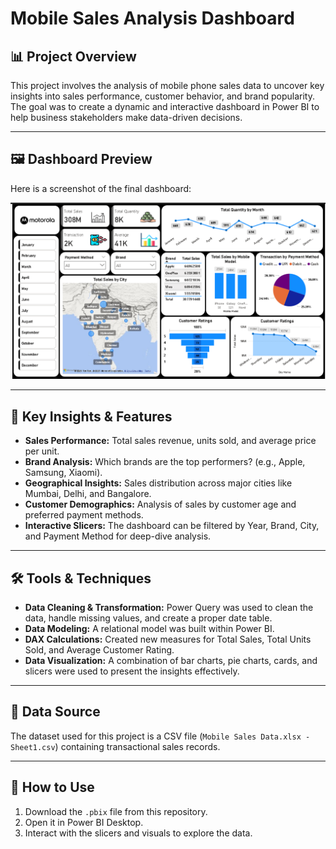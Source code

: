 # Mobile Sales Analysis Dashboard

## 📊 Project Overview

This project involves the analysis of mobile phone sales data to uncover key insights into sales performance, customer behavior, and brand popularity. The goal was to create a dynamic and interactive dashboard in Power BI to help business stakeholders make data-driven decisions.

---

## 🖼️ Dashboard Preview

Here is a screenshot of the final dashboard:

![Mobile Sales Dashboard](power%20bi%20dashboard%20screen%20short.png)

---

## 🎯 Key Insights & Features

* **Sales Performance:** Total sales revenue, units sold, and average price per unit.
* **Brand Analysis:** Which brands are the top performers? (e.g., Apple, Samsung, Xiaomi).
* **Geographical Insights:** Sales distribution across major cities like Mumbai, Delhi, and Bangalore.
* **Customer Demographics:** Analysis of sales by customer age and preferred payment methods.
* **Interactive Slicers:** The dashboard can be filtered by Year, Brand, City, and Payment Method for deep-dive analysis.

---

## 🛠️ Tools & Techniques

* **Data Cleaning & Transformation:** Power Query was used to clean the data, handle missing values, and create a proper date table.
* **Data Modeling:** A relational model was built within Power BI.
* **DAX Calculations:** Created new measures for Total Sales, Total Units Sold, and Average Customer Rating.
* **Data Visualization:** A combination of bar charts, pie charts, cards, and slicers were used to present the insights effectively.

---

## 📂 Data Source

The dataset used for this project is a CSV file (`Mobile Sales Data.xlsx - Sheet1.csv`) containing transactional sales records.

---

## 🚀 How to Use

1.  Download the `.pbix` file from this repository.
2.  Open it in Power BI Desktop.
3.  Interact with the slicers and visuals to explore the data.
